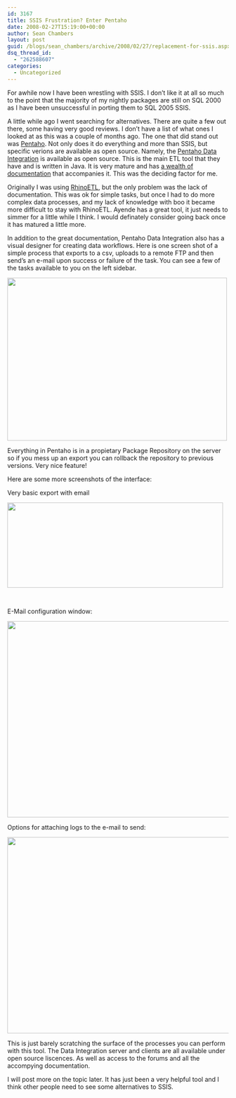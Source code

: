 ```yaml
---
id: 3167
title: SSIS Frustration? Enter Pentaho
date: 2008-02-27T15:19:00+00:00
author: Sean Chambers
layout: post
guid: /blogs/sean_chambers/archive/2008/02/27/replacement-for-ssis.aspx
dsq_thread_id:
  - "262588607"
categories:
  - Uncategorized
---
```

For awhile now I have been wrestling with SSIS. I don&#8217;t like it at all so much to the point that the majority of my nightly packages are still on SQL 2000 as I have been unsuccessful in porting them to SQL 2005 SSIS.


  


A little while ago I went searching for alternatives. There are quite a few out there, some having very good reviews. I don&#8217;t have a list of what ones I looked at as this was a couple of months ago. The one that did stand out was <A class="" href="http://www.pentaho.com/" target="_blank">Pentaho</A>. Not only does it do everything and more than SSIS, but specific verions are available as open source. Namely, the <A class="" href="http://www.pentaho.com/products/data_integration/" target="_blank">Pentaho Data Integration</A> is available as open source. This is the main ETL tool that they have and is written in Java. It is very mature and has <A class="" href="http://kettle.pentaho.org/" target="_blank">a wealth of documentation</A> that accompanies it. This was the deciding factor for me.


  


Originally I was using <A class="" href="http://www.ayende.com/Blog/category/545.aspx" target="_blank">RhinoETL</A>, but the only problem was the lack of documentation. This was ok for simple tasks, but once I had to do more complex data processes, and my lack of knowledge with boo it became more difficult to stay with RhinoETL. Ayende has a great tool, it just needs to simmer for a little while I think. I would definately consider going back once it has matured a little more.


  


In addition to the great documentation, Pentaho Data Integration also has a visual designer for creating data workflows. Here is one screen shot of a simple process that exports to a csv, uploads to&nbsp;a remote FTP&nbsp;and then send&#8217;s an e-mail upon success or failure of the task.<IMG height="1" alt="" src="http://s184.photobucket.com/albums/x270/dkode8880/?action=view&current=pentaho.jpg" width="1" border="0" /><IMG height="1" alt="" src="http://s184.photobucket.com/albums/x270/dkode8880/?action=view&current=pentaho.jpg" width="1" border="0" />You can see a few of the tasks available to you on the left sidebar.


  


<IMG height="371" alt="" src="http://i184.photobucket.com/albums/x270/dkode8880/pentaho.jpg" width="500" border="0" />


  


Everything in Pentaho is in a propietary Package Repository on the server so if you mess up an export you can rollback the repository to previous versions. Very nice feature!


  


Here are some more screenshots of the interface:


  


Very basic export with email


  


<IMG height="194" alt="" src="http://i184.photobucket.com/albums/x270/dkode8880/pentaho2.jpg" width="491" border="0" />


  


&nbsp;


  


E-Mail configuration window:


  


<IMG height="447" alt="" src="http://i184.photobucket.com/albums/x270/dkode8880/pentaho3.jpg" width="532" border="0" />


  


Options for attaching logs to the e-mail to send:


  


<IMG height="447" alt="" src="http://i184.photobucket.com/albums/x270/dkode8880/pentaho4.jpg" width="532" border="0" />


  


This is just barely scratching the surface of the processes you can perform with this tool. The Data Integration server and clients are all available under open source liscences. As well as access to the forums and all the accompying documentation.


  


I will post more on the topic later. It has just been a very helpful tool and I think other people need to see some alternatives to SSIS.